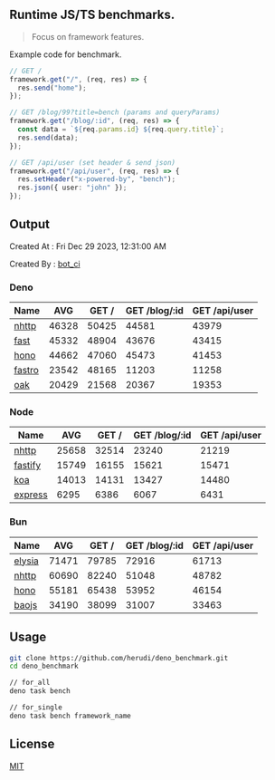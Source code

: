 ## Runtime JS/TS benchmarks.

> Focus on framework features.

Example code for benchmark.
```ts
// GET /
framework.get("/", (req, res) => {
  res.send("home");
});

// GET /blog/99?title=bench (params and queryParams)
framework.get("/blog/:id", (req, res) => {
  const data = `${req.params.id} ${req.query.title}`;
  res.send(data);
});

// GET /api/user (set header & send json)
framework.get("/api/user", (req, res) => {
  res.setHeader("x-powered-by", "bench");
  res.json({ user: "john" });
});
```

## Output
Created At : Fri Dec 29 2023, 12:31:00 AM

Created By : [bot_ci](https://github.com/herudi/deno_benchmarks/commits?author=github-actions%5Bbot%5D)


### Deno
|Name|AVG|GET /|GET /blog/:id|GET /api/user|
|----|----|----|----|----|
|[nhttp](https://github.com/nhttp/nhttp)|46328|50425|44581|43979|
|[fast](https://github.com/danteissaias/fast)|45332|48904|43676|43415|
|[hono](https://github.com/honojs/hono)|44662|47060|45473|41453|
|[fastro](https://github.com/fastrodev/fastro)|23542|48165|11203|11258|
|[oak](https://github.com/oakserver/oak)|20429|21568|20367|19353|
  


### Node
|Name|AVG|GET /|GET /blog/:id|GET /api/user|
|----|----|----|----|----|
|[nhttp](https://github.com/nhttp/nhttp)|25658|32514|23240|21219|
|[fastify](https://github.com/fastify/fastify)|15749|16155|15621|15471|
|[koa](https://github.com/koajs/koa)|14013|14131|13427|14480|
|[express](https://github.com/expressjs/express)|6295|6386|6067|6431|
  


### Bun
|Name|AVG|GET /|GET /blog/:id|GET /api/user|
|----|----|----|----|----|
|[elysia](https://github.com/elysiajs/elysia)|71471|79785|72916|61713|
|[nhttp](https://github.com/nhttp/nhttp)|60690|82240|51048|48782|
|[hono](https://github.com/honojs/hono)|55181|65438|53952|46154|
|[baojs](https://github.com/mattreid1/baojs)|34190|38099|31007|33463|
  



## Usage

```bash
git clone https://github.com/herudi/deno_benchmark.git
cd deno_benchmark

// for_all
deno task bench

// for_single
deno task bench framework_name
```

## License

[MIT](LICENSE)

